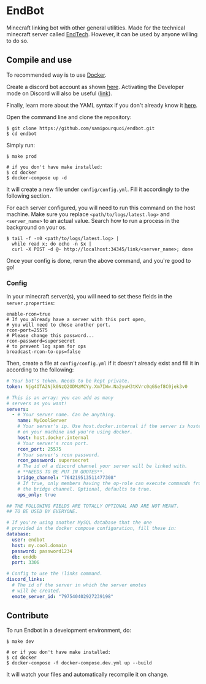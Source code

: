 # EndBot
Minecraft linking bot with other general utilities. Made for the technical minecraft server called [EndTech][0].
However, it can be used by anyone willing to do so.

## Compile and use
To recommended way is to use [Docker][1].

Create a discord bot account as shown [here][2].
Activating the Developer mode on Discord will also be useful ([link][3]).

Finally, learn more about the YAML syntax if you don't already know it
[here][4].

Open the command line and clone the repository:
```shell
$ git clone https://github.com/samipourquoi/endbot.git
$ cd endbot
```

Simply run:
```shell
$ make prod

# if you don't have make installed:
$ cd docker
$ docker-compose up -d
```

It will create a new file under `config/config.yml`. Fill it accordingly to the following section.

For each server configured, you will need to run this command on the host machine.
Make sure you replace `<path/to/logs/latest.log>` and `<server_name>` to an actual value. 
Search how to run a process in the background on your os.
```shell
$ tail -f -n0 <path/to/logs/latest.log> | 
  while read x; do echo -n $x |
  curl -X POST -d @- http://localhost:34345/link/<server_name>; done
```

Once your config is done, rerun the above command, and you're good to go!

### Config
In your minecraft server(s), you will need to set these fields in the `server.properties`:
```properties
enable-rcon=true
# If you already have a server with this port open,
# you will need to chose another port.
rcon-port=25575
# Please change this password...
rcon-password=supersecret
# to prevent log spam for ops
broadcast-rcon-to-ops=false
```

Then, create a file at `config/config.yml` if it doesn't already exist and
fill it in according to the following:
```yaml
# Your bot's token. Needs to be kept private.
token: Njg4OTA2Njk0NzQ2ODMzMCYy.Xm7IWw.Na2yuH3tKVrc0qGSef8C0jek3v0

# This is an array: you can add as many
# servers as you want!
servers:
  - # Your server name. Can be anything.
    name: MyCoolServer
    # Your server's ip. Use host.docker.internal if the server is hosted 
    # on your machine and you're using docker.
    host: host.docker.internal
    # Your server's rcon port.
    rcon_port: 25575
    # Your server's rcon password.
    rcon_password: supersecret
    # The id of a discord channel your server will be linked with.
    # **NEEDS TO BE PUT IN QUOTES**.
    bridge_channel: "764219513511477308"
    # If true, only members having the op-role can execute commands from
    # the bridge channel. Optional, defaults to true.
    ops_only: true

## THE FOLLOWING FIELDS ARE TOTALLY OPTIONAL AND ARE NOT MEANT.
## TO BE USED BY EVERYONE.

# If you're using another MySQL database that the one
# provided in the docker compose configuration, fill these in:
database:
  user: endbot
  host: my.cool.domain
  password: password1234
  db: enddb
  port: 3306

# Config to use the !links command.
discord_links:
  # The id of the server in which the server emotes
  # will be created.
  emote_server_id: "797540402927239198"
```

## Contribute
To run Endbot in a development environment, do:
```shell
$ make dev

# or if you don't have make installed:
$ cd docker
$ docker-compose -f docker-compose.dev.yml up --build
```

It will watch your files and automatically recompile it on change.

[0]: https://discord.gg/t7UwaDc
[1]: https://docker.com
[2]: https://discordpy.readthedocs.io/en/latest/discord.html
[3]: https://discordia.me/en/developer-mode
[4]: https://docs.ansible.com/ansible/latest/reference_appendices/YAMLSyntax.html

